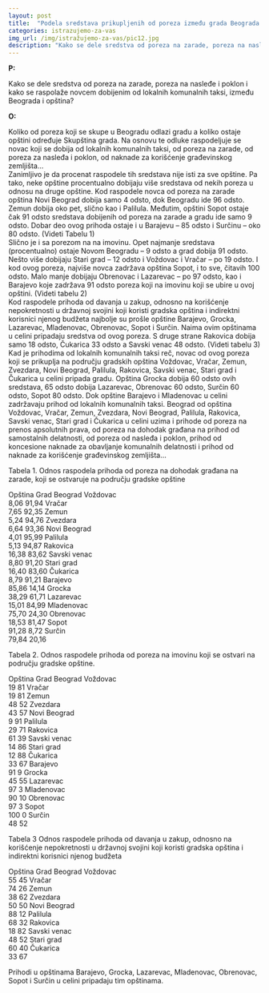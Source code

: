 ```yaml
---
layout: post
title:  "Podela sredstava prikupljenih od poreza između grada Beograda i njegovih opština"
categories: istrazujemo-za-vas
img_url: /img/istražujemo-za-vas/pic12.jpg
description: "Kako se dele sredstva od poreza na zarade, poreza na nasleđe i poklon i kako se raspolaže novcem dobijenim od lokalnih komunalnih taksi, između Beograda i opština?"
---
```


**P:**
<div class="justify">
Kako se dele sredstva od poreza na zarade, poreza na nasleđe i poklon i kako se raspolaže novcem dobijenim od lokalnih komunalnih taksi, između Beograda i opština?</div>

**O:**
<div class="justify">
Koliko od poreza koji se skupe u Beogradu odlazi gradu a koliko ostaje opštini određuje Skupština grada. Na osnovu te odluke raspodeljuje se novac koji se dobija od lokalnih komunalnih taksi, od poreza na zarade, od poreza za nasleđa i poklon, od naknade za korišćenje građevinskog zemljišta…<br/>
Zanimljivo je da procenat raspodele tih sredstava nije isti za sve opštine. Pa tako, neke opštine procentualno dobijaju više sredstava od nekih poreza u odnosu na druge opštine. Kod raspodele novca od poreza na zarade opština Novi Beograd dobija samo 4 odsto, dok Beogradu ide 96 odsto. Zemun dobija oko pet, slično kao i Palilula. Međutim, opštini Sopot ostaje čak 91 odsto sredstava dobijenih od poreza na zarade a gradu ide samo 9 odsto. Dobar deo ovog prihoda ostaje i u Barajevu – 85 odsto i Surčinu – oko 80 odsto. (Videti Tabelu 1)<br/>
Slično je i sa porezom na na imovinu. Opet najmanje sredstava (procentualno) ostaje Novom Beogradu – 9 odsto a grad dobija 91 odsto. Nešto više dobijaju Stari grad – 12 odsto i Voždovac i Vračar – po 19 odsto. I kod ovog poreza, najviše novca zadržava opština Sopot, i to sve, čitavih 100 odsto. Malo manje dobijaju Obrenovac i Lazarevac – po 97 odsto, kao i Barajevo koje zadržava 91 odsto poreza koji na imovinu koji se ubire u ovoj opštini. (Videti tabelu 2)<br/>
Kod raspodele prihoda od davanja u zakup, odnosno na korišćenje nepokretnosti u državnoj svojini koji koristi gradska opština i indirektni korisnici njenog budžeta najbolje su prošle opštine Barajevo, Grocka, Lazarevac, Mladenovac, Obrenovac, Sopot i Surčin. Naima ovim opštinama u celini pripadaju sredstva od ovog poreza. S druge strane Rakovica dobija samo 18 odsto, Čukarica 33 odsto a Savski venac 48 odsto. (Videti tabelu 3)
Kad je prihodima od lokalnih komunalnih taksi reč, novac od ovog poreza koji se prikuplja na području gradskih opština Voždovac, Vračar, Zemun, Zvezdara, Novi Beograd, Palilula, Rakovica, Savski venac, Stari grad i Čukarica u celini pripada gradu. Opština Grocka dobija 60 odsto ovih sredstava, 65 odsto dobija Lazarevac, Obrenovac 60 odsto, Surčin 60 odsto, Sopot 80 odsto. Dok opštine Barajevo i Mladenovac u celini zadržavaju prihod od lokalnih komunalnih taksi.
Beograd od opština Voždovac, Vračar, Zemun, Zvezdara, Novi Beograd, Palilula, Rakovica, Savski venac, Stari grad i Čukarica u celini uzima i prihode od poreza na prenos apsolutnih prava, od poreza na dohodak građana na prihod od samostalnih delatnosti, od poreza od nasleđa i poklon, prihod od koncesione naknade za obavljanje komunalnih delatnosti i prihod od naknade za korišćenje građevinskog zemljišta…<br/></div>
 
 
Tabela 1.
Odnos raspodela prihoda od poreza na dohodak građana na zarade, koji se ostvaruje na području gradske opštine
 
 	
Opština
Grad Beograd
Voždovac	
8,06
91,94
Vračar	
7,65
92,35
Zemun	
5,24
94,76
Zvezdara	
6,64
93,36
Novi Beograd	
4,01
95,99
Palilula	
5,13
94,87
Rakovica	
16,38
83,62
Savski venac	
8,80
91,20
Stari grad	
16,40
83,60
Čukarica	
8,79
91,21
Barajevo	
85,86
14,14
Grocka	
38,29
61,71
Lazarevac	
15,01
84,99
Mladenovac	
75,70
24,30
Obrenovac	
18,53
81,47
Sopot	
91,28
8,72
Surčin	
79,84
20,16
 
Tabela 2.
Odnos raspodele prihoda od poreza na imovinu koji se ostvari na području gradske opštine.
 	
Opština
Grad Beograd
Voždovac	
19
81
Vračar	
19
81
Zemun	
48
52
Zvezdara	
43
57
Novi Beograd	
9
91
Palilula	
29
71
Rakovica	
61
39
Savski venac	
14
86
Stari grad	
12
88
Čukarica	
33
67
Barajevo	
91
9
Grocka	
45
55
Lazarevac	
97
3
Mladenovac	
90
10
Obrenovac	
97
3
Sopot	
100
0
Surčin	
48
52
 
Tabela 3
Odnos raspodele prihoda od davanja u zakup, odnosno na korišćenje nepokretnosti u državnoj svojini koji koristi gradska opština i indirektni korisnici njenog budžeta
 	
Opština
Grad Beograd
Voždovac	
55
45
Vračar	
74
26
Zemun	
38
62
Zvezdara	
50
50
Novi Beograd	
88
12
Palilula	
68
32
Rakovica	
18
82
Savski venac	
48
52
Stari grad	
60
40
Čukarica	
33
67
 
Prihodi u opštinama Barajevo, Grocka, Lazarevac, Mladenovac, Obrenovac, Sopot i Surčin u celini pripadaju tim opštinama.